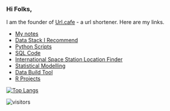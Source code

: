 ### Hi Folks, 

I am the founder of [Url.cafe](https://url.cafe) - a url shortener.
Here are my links.

* [My notes](https://github.com/cdevairakkam7/notes/blob/main/README.md)
* [Data Stack I Recommend](https://github.com/cdevairakkam7/Tech-Stack)
* [Python Scripts](https://github.com/cdevairakkam7/Python-Projects/blob/master/README.md)
* [SQL Code](https://github.com/cdevairakkam7/SQL-Queries)
* [International Space Station Location Finder](https://github.com/cdevairakkam7/iss_location_now)
* [Statistical Modelling](https://github.com/cdevairakkam7/Statistical-Modelling-)
* [Data Build Tool](https://github.com/cdevairakkam7/data_build_tool)
* [R Projects](https://github.com/cdevairakkam7/R-Projects)










[![Top Langs](https://github-readme-stats.vercel.app/api/top-langs/?username=cdevairakkam7&layout=compact)](https://github.com/devairakkam7/github-readme-stats)



![visitors](https://visitor-badge.laobi.icu/badge?page_id=cdevairakkam7.cdevairakkam7)
